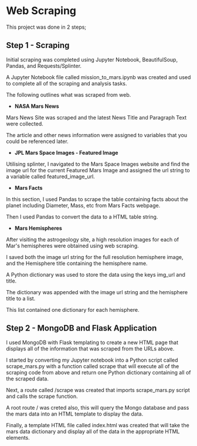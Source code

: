 # Web Scraping

This project was done in 2 steps;

## **Step 1 - Scraping**

Initial scraping was completed using Jupyter Notebook, BeautifulSoup, Pandas, and Requests/Splinter.

A Jupyter Notebook file called mission_to_mars.ipynb was created and used to complete all of the scraping and analysis tasks. 

The following outlines what was scraped from web.

- **NASA Mars News**

 Mars News Site was scraped and the latest News Title and Paragraph Text were collected. 
 
 The article and other news information were assigned to variables that you could be referenced later.
 
 - **JPL Mars Space Images - Featured Image**

Utilising splinter, I navigated to the Mars Space Images website and find the image url for the current Featured Mars Image and assigned the url string to a variable called featured_image_url.

- **Mars Facts**

In this section, I used Pandas to scrape the table containing facts about the planet including Diameter, Mass, etc from Mars Facts webpage.

Then I used Pandas to convert the data to a HTML table string.

- **Mars Hemispheres**

After visiting the astrogeology site, a high resolution images for each of Mar's hemispheres were obtained using web scraping.

I saved both the image url string for the full resolution hemisphere image, and the Hemisphere title containing the hemisphere name. 

A Python dictionary was used to store the data using the keys img_url and title.

The dictionary was appended with the image url string and the hemisphere title to a list. 

This list contained one dictionary for each hemisphere.

## **Step 2 - MongoDB and Flask Application**

I used MongoDB with Flask templating to create a new HTML page that displays all of the information that was scraped from the URLs above.

I started by converting my Jupyter notebook into a Python script called scrape_mars.py with a function called scrape that will execute all of the scraping code from above and return one Python dictionary containing all of the scraped data.

Next, a route called /scrape was created that imports scrape_mars.py script and calls the scrape function.

A root route / was creted also, this will query the Mongo database and pass the mars data into an HTML template to display the data.

Finally, a template HTML file called index.html was created that will take the mars data dictionary and display all of the data in the appropriate HTML elements. 
